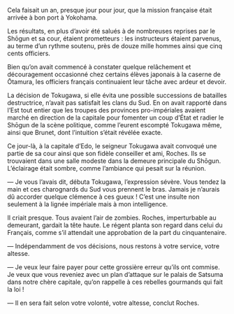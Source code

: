 Cela faisait un an, presque jour pour jour, que la mission française était
arrivée à bon port à Yokohama.

Les résultats, en plus d’avoir été salués à de nombreuses reprises par le
Shōgun et sa cour, étaient prometteurs : les instructeurs étaient parvenus,
au terme d’un rythme soutenu, près de douze mille hommes ainsi que cinq cents
officiers.

Bien qu’on avait commencé à constater quelque relâchement et découragement
occasionné chez certains élèves japonais à la caserne de Ōtamura, les officiers
français continuaient leur tâche avec ardeur et devoir.

La décision de Tokugawa, si elle évita une possible successions de batailles
destructrice, n’avait pas satisfait les clans du Sud. En on avait rapporté dans
l’Est tout entier que les troupes des provinces pro-impériales avaient marché
en direction de la capitale pour fomenter un coup d’État et radier le Shōgun
de la scène politique, comme l’eurent escompté Tokugawa même, ainsi que Brunet,
dont l’intuition s’était révélée exacte.

Ce jour-là, à la capitale d’Edo, le seigneur Tokugawa avait convoqué une partie
de sa cour ainsi que son fidèle conseiller et ami, Roches. Ils se trouvaient
dans une salle modeste dans la demeure principale du Shōgun. L’éclairage était
sombre, comme l’ambiance qui pesait sur la réunion.

— Je vous l’avais dit, débuta Tokugawa, l’expression sévère. Vous tendez la
main et ces charognards du Sud vous prennent le bras. Jamais je n’aurais dû
accorder quelque clémence à ces gueux ! C’est une insulte non seulement à la
lignée impériale mais à mon intelligence.

Il criait presque. Tous avaient l’air de zombies. Roches, imperturbable au
demeurant, gardait la tête haute. Le régent planta son regard dans celui du
Français, comme s’il attendait une approbation de la part du cinquantenaire.

— Indépendamment de vos décisions, nous restons à votre service, votre altesse.

— Je veux leur faire payer pour cette grossière erreur qu’ils ont commise. Je
veux que vous reveniez avec un plan d’attaque sur le palais de Satsuma dans
notre chère capitale, qu’on rappelle à ces rebelles gourmands qui fait la loi !

— Il en sera fait selon votre volonté, votre altesse, conclut Roches.
